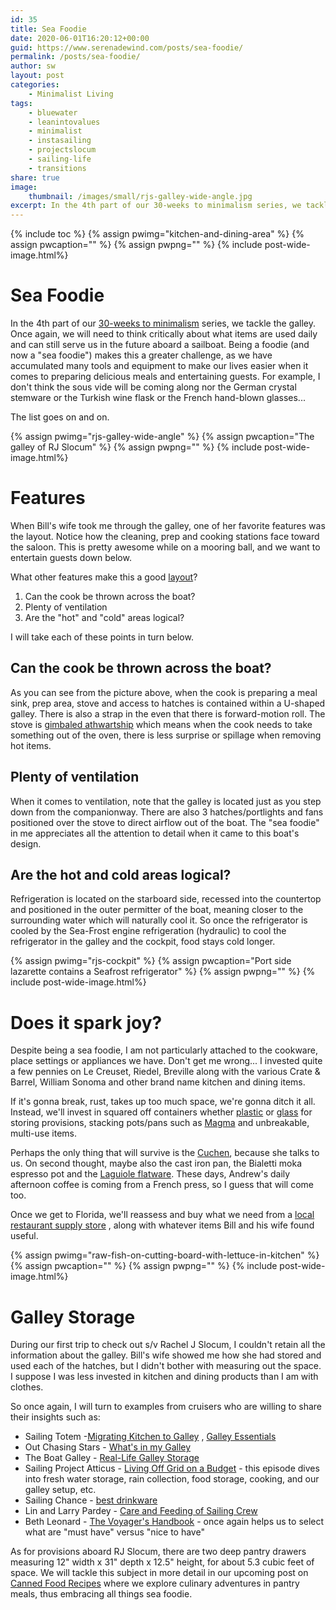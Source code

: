 ```yaml
---
id: 35
title: Sea Foodie
date: 2020-06-01T16:20:12+00:00
guid: https://www.serenadewind.com/posts/sea-foodie/
permalink: /posts/sea-foodie/
author: sw
layout: post
categories:
    - Minimalist Living
tags:
    - bluewater
    - leanintovalues
    - minimalist
    - instasailing
    - projectslocum
    - sailing-life
    - transitions
share: true
image:
    thumbnail: /images/small/rjs-galley-wide-angle.jpg 
excerpt: In the 4th part of our 30-weeks to minimalism series, we tackle the galley. Once again, we will need to think critically about what items are used daily now and can still serve us in the future aboard a sailboat. Here is how a "sea foodie" would approach it.
---
```

{% include toc %}
{% assign pwimg="kitchen-and-dining-area" %}
{% assign pwcaption="" %}
{% assign pwpng="" %}
{% include post-wide-image.html%}



# Sea Foodie

In the 4th part of our [30-weeks to minimalism](/posts/30-weeks-to-minimalism/) series, we tackle the galley. Once again, we will need to think critically about what items are used daily and can still serve us in the future aboard a sailboat. Being a foodie (and now a "sea foodie") makes this a greater challenge, as we have accumulated many tools and equipment to make our lives easier when it comes to preparing delicious meals and entertaining guests. For example, I don't think the sous vide will be coming along nor the German crystal stemware or the Turkish wine flask or the French hand-blown glasses...

The list goes on and on.

{% assign pwimg="rjs-galley-wide-angle" %}
{% assign pwcaption="The galley of RJ Slocum" %}
{% assign pwpng="" %}
{% include post-wide-image.html%}

# Features

When Bill's wife took me through the galley, one of her favorite features was the layout. Notice how the cleaning, prep and cooking stations face toward the saloon. This is pretty awesome while on a mooring ball, and we want to entertain guests down below.

What other features make this a good [layout](https://www.sailboat-cruising.com/boat-galley.html)?

1.  Can the cook be thrown across the boat?
2.  Plenty of ventilation
3.  Are the "hot" and "cold" areas logical?

I will take each of these points in turn below.

## Can the cook be thrown across the boat?

As you can see from the picture above, when the cook is preparing a meal sink, prep area, stove and access to hatches is contained within a U-shaped galley. There is also a strap in the even that there is forward-motion roll. The stove is [gimbaled athwartship](http://www.oceannavigator.com/Ocean-Voyager-2016/Stoves-and-fuels-for-voyagers/) which means when the cook needs to take something out of the oven, there is less surprise or spillage when removing hot items.

## Plenty of ventilation

When it comes to ventilation, note that the galley is located just as you step down from the companionway. There are also 3 hatches/portlights and fans positioned over the stove to direct airflow out of the boat. The "sea foodie" in me appreciates all the attention to detail when it came to this boat's design.

## Are the hot and cold areas logical?

Refrigeration is located on the starboard side, recessed into the countertop and positioned in the outer permitter of the boat, meaning closer to the surrounding water which will naturally cool it. So once the refrigerator is cooled by the Sea-Frost engine refrigeration (hydraulic) to cool the refrigerator in the galley and the cockpit, food stays cold longer.

{% assign pwimg="rjs-cockpit" %}
{% assign pwcaption="Port side lazarette contains a Seafrost refrigerator" %}
{% assign pwpng="" %}
{% include post-wide-image.html%}


# Does it spark joy?

Despite being a sea foodie, I am not particularly attached to the cookware, place settings or appliances we have. Don't get me wrong... I invested quite a few pennies on Le Creuset, Riedel, Breville along with the various Crate & Barrel, William Sonoma and other brand name kitchen and dining items.

If it's gonna break, rust, takes up too much space, we're gonna ditch it all. Instead, we'll invest in squared off containers whether [plastic](https://www.amazon.com/dp/B07X1TMQ34/?coliid=I2RLH9BJ1G2M37&colid=ICMZHSSAF2CE&psc=1&ref_=lv_ov_lig_dp_it) or [glass](https://www.amazon.com/dp/B075GRTNN6/?coliid=I15BM0AY9988B1&colid=ICMZHSSAF2CE&psc=1&ref_=lv_ov_lig_dp_it) for storing provisions, stacking pots/pans such as [Magma](https://outchasingstars.com/magma-products-nesting-pots-and-pans-review/) and unbreakable, multi-use items.

Perhaps the only thing that will survive is the [Cuchen](https://cuchenamerica.com/), because she talks to us. On second thought, maybe also the cast iron pan, the Bialetti moka espresso pot and the [Laguiole flatware](https://www.jeandubost.com/flatware-and-flatware-set). These days, Andrew's daily afternoon coffee is coming from a French press, so I guess that will come too.

Once we get to Florida, we'll reassess and buy what we need from a [local restaurant supply store](https://www.restaurantsupply.com/locations/florida/fort-lauderdale-restaurant-supply) , along with whatever items Bill and his wife found useful.

{% assign pwimg="raw-fish-on-cutting-board-with-lettuce-in-kitchen" %}
{% assign pwcaption="" %}
{% assign pwpng="" %}
{% include post-wide-image.html%}

# Galley Storage

During our first trip to check out s/v Rachel J Slocum, I couldn't retain all the information about the galley. Bill's wife showed me how she had stored and used each of the hatches, but I didn't bother with measuring out the space. I suppose I was less invested in kitchen and dining products than I am with clothes.

So once again, I will turn to examples from cruisers who are willing to share their insights such as:

-   Sailing Totem -[Migrating Kitchen to Galley](https://www.sailingtotem.com/2018/08/cooking-aboard-migrating-kitchen-to-galley.html) , [Galley Essentials](https://www.sailingtotem.com/2018/11/cooking-aboard-totems-galley-essentials.html)
-   Out Chasing Stars - [What's in my Galley](https://outchasingstars.com/whats-galley/)
-   The Boat Galley - [Real-Life Galley Storage](https://theboatgalley.com/real-life-galley-storage/)
-   Sailing Project Atticus - [Living Off Grid on a Budget](https://www.youtube.com/watch?v=hRHskbdRFFs) - this episode dives into fresh water storage, rain collection, food storage, cooking, and our galley setup, etc.
-   Sailing Chance - [best drinkware](https://www.sailingchance.com/best-drinkware-boat-wine-glasses/)
-   Lin and Larry Pardey - [Care and Feeding of Sailing Crew](https://www.amazon.com/Care-Feeding-Sailing-Crew-Pardey/dp/1929214340)
-   Beth Leonard - [The Voyager's Handbook](https://www.amazon.com/Voyagers-Handbook-Essential-Guide-Cruising/dp/0071437657) - once again helps us to select what are "must have" versus "nice to have"

As for provisions aboard RJ Slocum, there are two deep pantry drawers measuring 12" width x 31" depth x 12.5" height, for about 5.3 cubic feet of space. We will tackle this subject in more detail in our upcoming post on [Canned Food Recipes](/posts/canned-food-recipes/) where we explore culinary adventures in pantry meals, thus embracing all things sea foodie.
